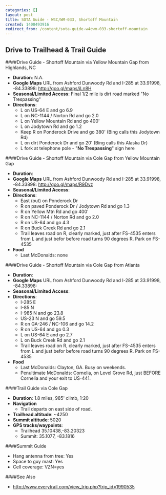 ```yaml
---
categories: []
layout: post
title: SOTA Guide - W4C/WM-033, Shortoff Mountain
created: 1408493916
redirect_from: /content/sota-guide-w4cwm-033-shortoff-mountain
---
```

Drive to Trailhead & Trail Guide
--------------------------------------------------------
####Drive Guide - Shortoff Mountain via Yellow Mountain Gap from Highlands, NC

* **Duration**: N.A.
* **Google Maps** URL from Ashford Dunwoody Rd and I-285 at 33.91998, -84.33898: http://goo.gl/maps/iLn8H
* **Seasonal/Limited Access**: Final 1/2 mile is dirt road marked "No Trespassing"
* **Directions**:
    * L on US-64 E and go 6.9
    * L on NC-1144 / Norton Rd and go 2.0
    * L on Yellow Mountain Rd and go 400'
    * L on Jodytown Rd and go 1.2
    * Keep R on Ponderock Drive and go 380' (Bing calls this Jodytown Rd)
    * L on dirt Ponderock Dr and go 20' (Bing calls this Alaska Dr)
    * L fork at telephone pole - "**No Trespassing**" sign here

####Drive Guide - Shortoff Mountain via Cole Gap from Yellow Mountain Gap

* **Duration**: 
* **Google Maps** URL from Ashford Dunwoody Rd and I-285 at 33.91998, -84.33898: http://goo.gl/maps/R9Dvz
* **Seasonal/Limited Access**:
* **Directions**:
    * East (out) on Ponderock Dr
    * R on paved Ponderock Dr / Jodytown Rd and go 1.3
    * R on Yellow Mtn Rd and go 400'
    * R on NC-1144 / Norton Rd and go 2.0
    * R on US-64 and go 4.3
    * R on Buck Creek Rd and go 2.1
    * Trail leaves road on R, clearly marked, just after FS-4535 enters from L and just befor before road turns 90 degrees R.   Park on FS-4535
* **Food**
    * Last McDonalds: none

####Drive Guide - Shortoff Mountain via Cole Gap from Atlanta

* **Duration**: 
* **Google Maps** URL from Ashford Dunwoody Rd and I-285 at 33.91998, -84.33898: 
* **Seasonal/Limited Access**:
* **Directions**:
    * I-285 E
    * I-85 N
    * I-985 N and go 23.8
    * US-23 N and go 59.5
    * R on GA-246 / NC-106 and go 14.2
    * R on US-64 and go 0.3
    * L on US-64 E and go 2.7
    * L on Buck Creek Rd and go 2.1
    * Trail leaves road on R, clearly marked, just after FS-4535 enters from L and just befor before road turns 90 degrees R.   Park on FS-4535
* **Food**
    * Last McDonalds: Clayton, GA. Busy on weekends.
    * Penultimate McDonalds: Cornelia, on Level Grove Rd, just BEFORE Cornelia and your exit to US-441.


####Trail Guide via Cole Gap

* **Duration**: 1.8 miles, 	985' climb, 1:20
* **Navigation**
    * Trail departs on east side of road.
* **Trailhead altitude**: ~4250
* **Summit altitude**: 5020
* **GPS tracks/waypoints**:
    * Trailhead 35.10438,-83.20323
    * Summit: 35.1077, -83.1816

####Summit Guide

* Hang antenna from tree: Yes
* Space to guy mast: Yes
* Cell coverage: VZN=yes

####See Also

* http://www.everytrail.com/view_trip.php?trip_id=1990535
